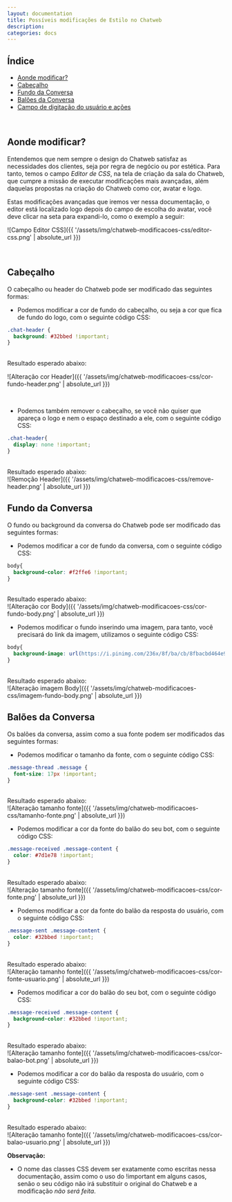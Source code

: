 ```yaml
---
layout: documentation
title: Possíveis modificações de Estilo no Chatweb
description: 
categories: docs
---
```


<style>
  iframe
  {
    width: 75%;
    height: 600px;
    border: 5px dashed #808080;
    overflow: hidden;
  }
  iframe body
  {
    overflow: hidden;
  }
  .center
  {
    text-align: center;
    width: 100%;
  }
  div.highlight
  {
    text-align: center;
  }
  pre.highlight
  {
    width: 75%;
    margin: auto;
    text-align: left;
  }
  section img
  {
    border: 3px solid #808080;
  }
</style>

## Índice
* [Aonde modificar?](#aonde-modificar)
* [Cabeçalho](#cabeçalho)
* [Fundo da Conversa](#fundo-da-conversa)
* [Balões da Conversa](#balões-da-conversa)
* [Campo de digitação do usuário e ações](#campo-de-digitação-do-usuário-e-ações)

<br />

## Aonde modificar?

Entendemos que nem sempre o design do Chatweb satisfaz as necessidades dos clientes, seja por regra de negócio ou por estética. Para tanto, temos o campo *Editor de CSS*, na tela de criação da sala do Chatweb, que cumpre a missão de executar modificações mais avançadas, além daquelas propostas na criação do Chatweb como cor, avatar e logo.

Estas modificações avançadas que iremos ver nessa documentação, o editor está localizado logo depois do campo de escolha do avatar, você deve clicar na seta para expandi-lo, como o exemplo a seguir:

![Campo Editor CSS]({{ '/assets/img/chatweb-modificacoes-css/editor-css.png' | absolute_url }})

<br />

## Cabeçalho

O cabeçalho ou header do Chatweb pode ser modificado das seguintes formas: 

* Podemos modificar a cor de fundo do cabeçalho, ou seja a cor que fica de fundo do logo, com o seguinte código CSS:

```css
.chat-header {
  background: #32bbed !important;
}
```
<br />
Resultado esperado abaixo:
<br />

![Alteração cor Header]({{ '/assets/img/chatweb-modificacoes-css/cor-fundo-header.png' | absolute_url }})

<br />

* Podemos também remover o cabeçalho, se você não quiser que apareça o logo e nem o espaço destinado a ele, com o seguinte código CSS:

```css
.chat-header{
  display: none !important;
}
```
<br />
Resultado esperado abaixo:

<br />
![Remoção Header]({{ '/assets/img/chatweb-modificacoes-css/remove-header.png' | absolute_url }})

<br />

## Fundo da Conversa

O fundo ou background da conversa do Chatweb pode ser modificado das seguintes formas: 

* Podemos modificar a cor de fundo da conversa, com o seguinte código CSS:

```css
body{
  background-color: #f2ffe6 !important;
}
```
<br />
Resultado esperado abaixo:

<br />
![Alteração cor Body]({{ '/assets/img/chatweb-modificacoes-css/cor-fundo-body.png' | absolute_url }})

<br />

* Podemos modificar o fundo inserindo uma imagem, para tanto, você precisará do link da imagem, utilizamos o seguinte código CSS:

```css
body{
  background-image: url(https://i.pinimg.com/236x/8f/ba/cb/8fbacbd464e996966eb9d4a6b7a9c21e--sultan.jpg)  !important;
}
```
<br />
Resultado esperado abaixo:

<br />
![Alteração imagem Body]({{ '/assets/img/chatweb-modificacoes-css/imagem-fundo-body.png' | absolute_url }})

<br />

## Balões da Conversa

Os balões da conversa, assim como a sua fonte podem ser modificados das seguintes formas: 

* Podemos modificar o tamanho da fonte, com o seguinte código CSS:

```css
.message-thread .message {
  font-size: 17px !important;
}
```
<br />
Resultado esperado abaixo:

<br />
![Alteração tamanho fonte]({{ '/assets/img/chatweb-modificacoes-css/tamanho-fonte.png' | absolute_url }})

<br />

* Podemos modificar a cor da fonte do balão do seu bot, com o seguinte código CSS:

```css
.message-received .message-content {
  color: #7d1e78 !important;
}
```
<br />
Resultado esperado abaixo:

<br />
![Alteração tamanho fonte]({{ '/assets/img/chatweb-modificacoes-css/cor-fonte.png' | absolute_url }})

<br />

* Podemos modificar a cor da fonte do balão da resposta do usuário, com o seguinte código CSS:

```css
.message-sent .message-content {
  color: #32bbed !important;
}
```
<br />
Resultado esperado abaixo:

<br />
![Alteração tamanho fonte]({{ '/assets/img/chatweb-modificacoes-css/cor-fonte-usuario.png' | absolute_url }})

<br />

* Podemos modificar a cor do balão do seu bot, com o seguinte código CSS:

```css
.message-received .message-content {
  background-color: #32bbed !important;
}
```
<br />
Resultado esperado abaixo:

<br />
![Alteração tamanho fonte]({{ '/assets/img/chatweb-modificacoes-css/cor-balao-bot.png' | absolute_url }})

<br />

* Podemos modificar a cor do balão da resposta do usuário, com o seguinte código CSS:

```css
.message-sent .message-content {
  background-color: #32bbed !important;
}
```
<br />
Resultado esperado abaixo:

<br />
![Alteração tamanho fonte]({{ '/assets/img/chatweb-modificacoes-css/cor-balao-usuario.png' | absolute_url }})

<br />

**Observação:**

* O nome das classes CSS devem ser exatamente como escritas nessa documentação, assim como o uso do !important em alguns casos, senão o seu código não irá substituir o original do Chatweb e a modificação *não será feita*.